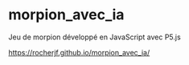 # morpion_avec_ia
Jeu de morpion développé en JavaScript avec P5.js

https://rocherjf.github.io/morpion_avec_ia/

